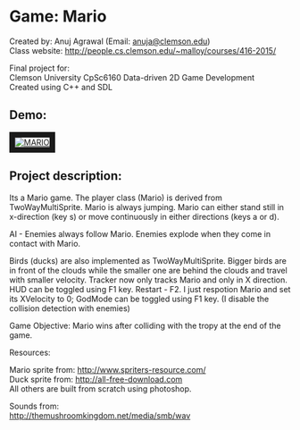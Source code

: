 # Game: Mario
Created by: Anuj Agrawal (Email: anuja@clemson.edu)
<br>
Class website: http://people.cs.clemson.edu/~malloy/courses/416-2015/

Final project for:
<br>
Clemson University CpSc6160 Data-driven 2D Game Development
<br>
Created using C++ and SDL

## Demo:

<a href="http://www.youtube.com/watch?feature=player_embedded&v=lzHiHssj1jk" target="_blank"><img src="http://img.youtube.com/vi/lzHiHssj1jk/0.jpg" alt="MARIO" border="10"/></a>

## Project description:

Its a Mario game. The player class (Mario) is derived from TwoWayMultiSprite.
Mario is always jumping. Mario can either stand still in x-direction (key s)
or move continuously in either directions (keys a or d).

AI - Enemies always follow Mario.
Enemies explode when they come in contact with Mario.

Birds (ducks) are also implemented as TwoWayMultiSprite. Bigger birds are in front
of the clouds while the smaller one are behind the clouds and travel with smaller velocity.
Tracker now only tracks Mario and only in X direction.
HUD can be toggled using F1 key.
Restart - F2. I just respotion Mario and set its XVelocity to 0;
GodMode can be toggled using F1 key. (I disable the collision detection with enemies)

Game Objective:
Mario wins after colliding with the tropy at the end of the game.


Resources:

Mario sprite from: http://www.spriters-resource.com/
<br>
Duck sprite from: http://all-free-download.com
<br>
All others are built from scratch using photoshop.


Sounds from:
<br>
http://themushroomkingdom.net/media/smb/wav

